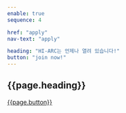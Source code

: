 ```yaml
---
enable: true
sequence: 4

href: "apply"
nav-text: "apply"

heading: "HI-ARC는 언제나 열려 있습니다!"
button: "join now!"
---
```


<section class="bg-dark text-white" id="apply">
    <div class="container text-center">
        <h2 class="mb-4">{{page.heading}}</h2>
        <a class="btn btn-light btn-xl sr-button" href="">{{page.button}}</a>
    </div>
</section>